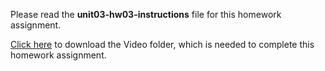 Please read the **unit03-hw03-instructions** file for this homework assignment.

[Click here](https://drive.google.com/file/d/1WdRMSSZp_JOGYG1AIeMsSazwZWfKG8Uk/view?usp=sharing) to download the Video folder, which is needed to complete this homework assignment. 

